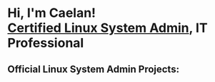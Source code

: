 <h1>Hi, I'm Caelan! <br/><a href="https://github.com/Caelanlinux">Certified Linux System Admin</a>, <a> IT Professional</a>

<h2>Official Linux System Admin Projects:</h2>

